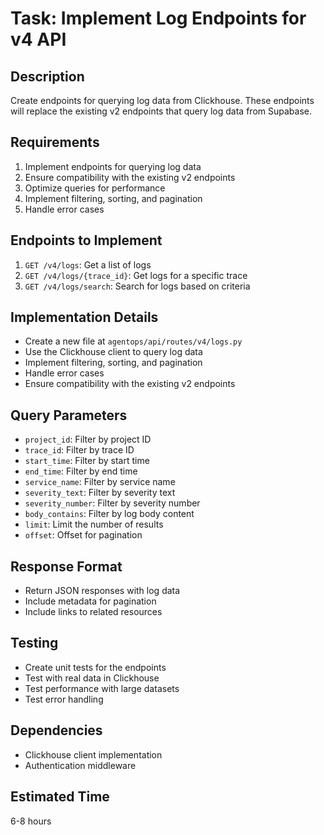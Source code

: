 # Task: Implement Log Endpoints for v4 API

## Description

Create endpoints for querying log data from Clickhouse. These endpoints will replace the existing v2 endpoints that query log data from Supabase.

## Requirements

1. Implement endpoints for querying log data
2. Ensure compatibility with the existing v2 endpoints
3. Optimize queries for performance
4. Implement filtering, sorting, and pagination
5. Handle error cases

## Endpoints to Implement

1. `GET /v4/logs`: Get a list of logs
2. `GET /v4/logs/{trace_id}`: Get logs for a specific trace
3. `GET /v4/logs/search`: Search for logs based on criteria

## Implementation Details

- Create a new file at `agentops/api/routes/v4/logs.py`
- Use the Clickhouse client to query log data
- Implement filtering, sorting, and pagination
- Handle error cases
- Ensure compatibility with the existing v2 endpoints

## Query Parameters

- `project_id`: Filter by project ID
- `trace_id`: Filter by trace ID
- `start_time`: Filter by start time
- `end_time`: Filter by end time
- `service_name`: Filter by service name
- `severity_text`: Filter by severity text
- `severity_number`: Filter by severity number
- `body_contains`: Filter by log body content
- `limit`: Limit the number of results
- `offset`: Offset for pagination

## Response Format

- Return JSON responses with log data
- Include metadata for pagination
- Include links to related resources

## Testing

- Create unit tests for the endpoints
- Test with real data in Clickhouse
- Test performance with large datasets
- Test error handling

## Dependencies

- Clickhouse client implementation
- Authentication middleware

## Estimated Time

6-8 hours
